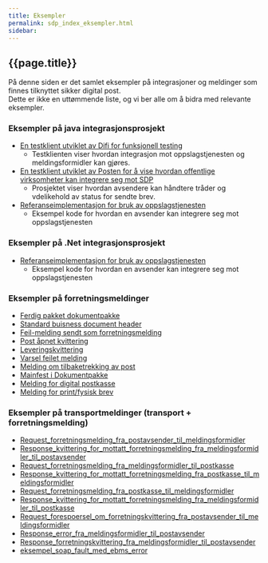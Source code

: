 ```yaml
---
title: Eksempler  
permalink: sdp_index_eksempler.html
sidebar:
---
```


## {{page.title}}

På denne siden er det samlet eksempler på integrasjoner og meldinger som
finnes tilknyttet sikker digital post.  
Dette er ikke en uttømmende liste, og vi ber alle om å bidra med
relevante eksempler.

### Eksempler på java integrasjonsprosjekt

  - [En testklient utviklet av Difi for funksjonell
    testing](https://github.com/difi/sdp-klient-eksempel-java-webclient)
      - Testklienten viser hvordan integrasjon mot oppslagstjenesten og
        meldingsformidler kan gjøres.
  - [En testklient utviklet av Posten for å vise hvordan offentlige
    virksomheter kan integrere seg mot
    SDP](https://github.com/difi/sdp-klient-eksempel-java-jetty)
      - Prosjektet viser hvordan avsendere kan håndtere tråder og
        vdelikehold av status for sendte brev.
  - [Referanseimplementasjon for bruk av
    oppslagstjenesten](https://github.com/difi/kontaktregisteret-klient)
      - Eksempel kode for hvordan en avsender kan integrere seg mot
        oppslagstjenesten

### Eksempler på .Net integrasjonsprosjekt

  - [Referanseimplementasjon for bruk av
    oppslagstjenesten](https://github.com/difi/kontaktregisteret-klient/tree/master)
      - Eksempel kode for hvordan en avsender kan integrere seg mot
        oppslagstjenesten

### Eksempler på forretningsmeldinger

  - [Ferdig pakket dokumentpakke](post.asice.zip)
  - [Standard buisness document header](sbdh.xml)
  - [Feil-melding sendt som forretningsmelding](sdpFeil.xml)
  - [Post åpnet kvittering](sdpKvittering-aapnetAvMottaker.xml)
  - [Leveringskvittering](sdpKvittering-levertTilPostkasse.xml)
  - [Varsel feilet melding](sdpKvittering-mottakerVarselFeilet.xml)
  - [Melding om tilbaketrekking av post](sdpKvittering-tilbaketrekking.xml)
  - [Mainfest i Dokumentpakke](sdpManifest.xml)
  - [Melding for digital postkasse](sdpMelding-digital.xml)
  - [Melding for print/fysisk brev](sdpMelding-print.xml)

### Eksempler på transportmeldinger (transport + forretningsmelding)

  - [Request\_forretningsmelding\_fra\_postavsender\_til\_meldingsformidler](soap/1_request_forretningsmelding_fra_postavsender_til_meldingsformidler.xml)
  - [Response\_kvittering\_for\_mottatt\_forretningsmelding\_fra\_meldingsformidler\_til\_postavsender](soap/1_response_kvittering_for_mottatt_forretningsmelding_fra_meldingsformidler_til_postavsender.xml)
  - [Request\_forretningsmelding\_fra\_meldingsformidler\_til\_postkasse](soap/3_request_forretningsmelding_fra_meldingsformidler_til_postkasse.xml)
  - [Response\_kvittering\_for\_mottatt\_forretningsmelding\_fra\_postkasse\_til\_meldingsformidler](soap/3_response_kvittering_for_mottatt_forretningsmelding_fra_postkasse_til_meldingsformidler.xml)
  - [Request\_forretningsmelding\_fra\_postkasse\_til\_meldingsformidler](soap/4_request_forretningsmelding_fra_postkasse_til_meldingsformidler.xml)
  - [Response\_kvittering\_for\_mottatt\_forretningsmelding\_fra\_meldingsformidler\_til\_postkasse](soap/4_response_kvittering_for_mottatt_forretningsmelding_fra_meldingsformidler_til_postkasse.xml)
  - [Request\_forespoersel\_om\_forretningskvittering\_fra\_postavsender\_til\_meldingsformidler](soap/5_request_forespoersel_om_forretningskvittering_fra_postavsender_til_meldingsformidler.xml)
  - [Response\_error\_fra\_meldingsformidler\_til\_postavsender](soap/6_response_error_fra_meldingsformidler_til_postavsender.xml)
  - [Response\_forretningskvittering\_fra\_meldingsformidler\_til\_postavsender](soap/5_response_forretningskvittering_fra_meldingsformidler_til_postavsender.xml)
  - [eksempel\_soap\_fault\_med\_ebms\_error](soap/eksempel_soap_fault_med_ebms_error.xml)
